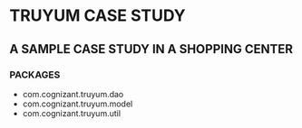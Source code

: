 # TRUYUM CASE STUDY
## A SAMPLE CASE STUDY IN A SHOPPING CENTER

### PACKAGES

* com.cognizant.truyum.dao
* com.cognizant.truyum.model
* com.cognizant.truyum.util